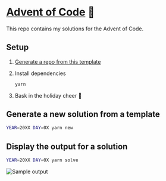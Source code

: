 # [Advent of Code](https://adventofcode.com/) 🎄

This repo contains my solutions for the Advent of Code.

## Setup

1. [Generate a repo from this template](https://github.com/amorriscode/advent-of-code/generate)

2. Install dependencies

   ```bash
   yarn
   ```

3. Bask in the holiday cheer 🎅

## Generate a new solution from a template

```bash
YEAR=20XX DAY=0X yarn new
```

## Display the output for a solution

```bash
YEAR=20XX DAY=0X yarn solve
```

![Sample output](https://user-images.githubusercontent.com/16005567/100702881-566baa80-3357-11eb-9500-dfab877c824f.png)
